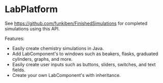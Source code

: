 # LabPlatform

See https://github.com/funkiben/FinishedSimulations for completed simulations using this API.

Features:
- Easily create chemistry simulations in Java.
- Add LabComponent's to windows such as beakers, flasks, graduated cylinders, graphs, and more.
- Easily create user inputs such as buttons, sliders, switches, and text fields.
- Create your own LabComponent's with inheritance.
